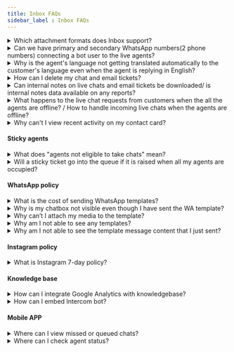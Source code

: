 ```yaml
---
title: Inbox FAQs
sidebar_label : Inbox FAQs
---
```


<details>
<summary> 
Which attachment formats does Inbox support?
</summary>
<div>
In the chat or email conversation, customers, agents, and admins have the ability to attach files of these formats: <br/> JPEG, JPG, PNG, GIF, PDF, TXT, DOC, PPT, DOCX, PPTX, XLS, XLSX, CSV, TSV, ZIP, JSON, MP4, MP3, WAV, AAC, M4A, SVG, 3GP, and MOV. <br/>
However, there is a 25MB size-limit on the files you can send. </div>
</details>


<details>
<summary> 
Can we have primary and secondary WhatsApp numbers(2 phone numbers) connecting a bot user to the live agents? </summary>
<div>
Each bot has only one inbox, the bot can have multiple Whatsapp numbers activated, and the agent queries will be directed to the bot's Inbox. Hence, all Whatsapp numbers are sourced to the same Inbox module, and agents will be assigned with live chats from any of the numbers.
</div>
</details>
    
    
<details>
<summary> Why is the agent's language not getting translated automatically to the customer's language even when the agent is replying in English?
</summary>
<div>
    
You can set the default language of the agent to English in <b>Inbox</b> > <b>Settings</b> > <b>Team</b> > <b>Agents</b>. Open the agent profile and select the <b>Default Language</b>. Click <a href= "https://docs.yellow.ai/docs/platform_concepts/inbox/inbox-settings/team/agents#11-editmodify-existing-agent-properties" >here</a> to learn more. 
    
</div>
</details>
  
<details>
<summary> How can I delete my chat and email tickets? </summary>
<div>
Inbox Agent or Admin cannot delete any tickets from Inbox. Tickets can only be deleted from the database. 
</div>
</details>


<details>
<summary> Can internal notes on live chats and email tickets be downloaded/ is internal notes data available on any reports? </summary>
<div>
No. You cannot download internal notes, they are only available within the respective chat/ticket screen.   
</div>
</details>

<details>
<summary> 
What happens to the live chat requests from customers when the all the agents are offline? / How to handle incoming live chats when the agents are offline? </summary>
<div>
An inbox admin can configure what happens to the live chats when all the agents are offline on <a href= "https://docs.yellow.ai/docs/platform_concepts/inbox/inbox-settings/workflows/offline-chat" > offline handling settings </a>.

</div>
</details>



<details>
  <summary>Why can't I view recent activity on my contact card?</summary>
  <div>
    If you only see the View contact link in the UI, it is likely due to incorrect configuration of user360 variables. Ensure that you have set up flows to fetch the first name and either the mobile number or email values, storing them in user property variables. Make sure to use only these variables in the Raise Ticket node for proper functionality.
  </div>
</details>


#### **Sticky agents** 

<details>
<summary> What does "agents not eligible to take chats" mean? </summary>
<div>
Agents are considered to be not eligible for assignment when the agent status is currently offline/busy/away and when the agent has no vacant concurrency to assign chats.
</div>
</details>

<details>
<summary> Will a sticky ticket go into the queue if it is raised when all my agents are occupied? </summary>
<div>
Sticky tickets will not go into the queue even if the group queue is turned ON. When an agent is at maximum concurrency OR busy/away/offline they are considered to be not eligible and will be skipped in consideration. It is recommended to a higher number than the set chat concurrency.
</div>
</details>


#### **WhatsApp policy**   


<details>
<summary> What is the cost of sending WhatsApp templates? </summary>
<div>
 Whatsapp charges a per-message fee for all the templates sent outside the 24 hr session based on the number of messages & country you send to. Click <a href= "https://developers.facebook.com/docs/whatsapp/updates-to-pricing/"> here </a> to learn more.   
</div>
</details>


<details>
<summary> Why is my chatbox not visible even though I have sent the WA template? </summary>
<div>
Just sending out the template message will not reinitiate the 24 hr window. The end-user has to reply back in the conversation.    
</div>
</details>

<details>
<summary> Why can’t I attach my media to the template? </summary>
<div>
You cannot change the type of media once the template is approved. Also, you can only send out the following types of media:  
<b> Image </b> - Jpeg or png format not more than 5MB, <b> Video </b> - MP4 video not more than 16MB, <b> Document </b> - PDF.  
</div>
</details>


<details>
<summary> Why am I not able to see any templates? </summary>
<div>
There are two reasons why you are not able to see any WhatsApp templates within your  Inbox:  None of your templates are approved by WhatsApp yet or you have not created any templates yet.  
</div>
</details>

<details>
<summary> Why am I not able to see the template message content that I just sent? </summary>
<div>
WhatsApp templates created with <a href="https://developers.facebook.com/docs/whatsapp/updates-to-pricing/">hsm</a>  object will not be displayed with the actual content inside Inbox. However templates created with <a href="https://developers.facebook.com/docs/whatsapp/updates-to-pricing/"> template </a> object will be displayed inside Inbox. If you are not seeing the actual template content, then the template you sent out is most likely created with hsm object. 
	
</div>
</details> 

#### **Instagram policy**

<details>
<summary> What is Instagram 7-day policy? </summary>
<div>
Instagram's 7-day policy for live chats refers to the limitation on replying to Direct Messages (DMs) after a certain period of inactivity. This policy aims to promote timely customer service and prevent brands or individuals from sending unsolicited messages or promotional content after a prolonged silence. <br/> <br/> Breakdown of the 7-day policy: <br/> - <b> Initial 24 hours </b> : You can freely respond to DMs without any restrictions, including sending promotional content or using automated bot replies. <br/> - <b> After 24 hours but within 7 days </b> : Your responses must be directly related to the topic of the conversation. Promotional content or automated bot replies are not allowed. <br/> - <b> After 7 days </b> : You can only send one of three types of responses, that is, request the user to restart the conversation to initiate a new 7-day window, provide a link to your Instagram profile or website for further information, or ask the user to contact you through another channel, such as email or phone.
</div>
</details>

#### **Knowledge base**

<details>
<summary> How can I integrate Google Analytics with knowledgebase?</summary>
<div>
We do not support a native integration for Google Analytics in v1 KB integrations. However you can integrate Google Analytics(GA) by connecting GA to a GTM account and then use Inbox KB's GTM Integration to avail the data.
</div>
</details>


<details>
<summary> How can I embed Intercom bot? </summary>
<div>
Use Chatbot integration to add the intercom bot source code.
</div>
</details>

#### **Mobile APP**

<details>
<summary> Where can I view missed or queued chats? </summary>
<div>
The archive tab in the mobile app is a collection of active, open, resolved, missed and queued chats. Use the filter option to view missed chats from this section.
</div>
</details>

<details>
<summary> Where can I check agent status? </summary>
<div>
On the overview tab there is an option to view agent and their current statuses.
</div>
</details>

